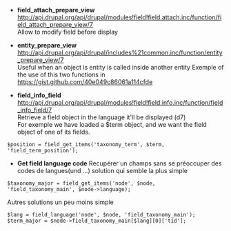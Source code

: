 * **field_attach_prepare_view**   
http://api.drupal.org/api/drupal/modules!field!field.attach.inc/function/field_attach_prepare_view/7   
Allow to modify field before display


* **entity_prepare_view**    
http://api.drupal.org/api/drupal/includes%21common.inc/function/entity_prepare_view/7   
Useful when an object is entity is called inside another entity
Exemple of the use of this two functions in https://gist.github.com/40e049c86061a114cfde

* **field_info_field**    
http://api.drupal.org/api/drupal/modules!field!field.info.inc/function/field_info_field/7   
Retrieve a field object in the language it'll be displayed (d7)   
For exemple we have loaded a $term object, and we want the field object of one of its fields. 
```
$position = field_get_items('taxonomy_term', $term, 'field_term_position');
```

* **Get field language code** 
Recupérer un champs sans se préoccuper des codes de langues(und ...)
solution qui semble la plus simple
```
$taxonomy_major = field_get_items('node', $node, 'field_taxonomy_main', $node->language);
```

Autres solutions un peu moins simple
```
$lang = field_language('node', $node, 'field_taxonomy_main');
$term_major = $node->field_taxonomy_main[$lang][0]['tid'];
```